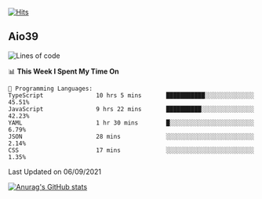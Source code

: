 [![Hits](https://hits.seeyoufarm.com/api/count/incr/badge.svg?url=https%3A%2F%2Fgithub.com%2Faio39&count_bg=%2339C5BB&title_bg=%23555555&icon=&icon_color=%23E7E7E7&title=hits&edge_flat=false)](https://hits.seeyoufarm.com)

## Aio39

<!--START_SECTION:waka-->
![Lines of code](https://img.shields.io/badge/From%20Hello%20World%20I%27ve%20Written-698674%20lines%20of%20code-blue)

📊 **This Week I Spent My Time On** 

```text
💬 Programming Languages: 
TypeScript               10 hrs 5 mins       ███████████░░░░░░░░░░░░░░   45.51% 
JavaScript               9 hrs 22 mins       ██████████░░░░░░░░░░░░░░░   42.23% 
YAML                     1 hr 30 mins        █░░░░░░░░░░░░░░░░░░░░░░░░   6.79% 
JSON                     28 mins             ░░░░░░░░░░░░░░░░░░░░░░░░░   2.14% 
CSS                      17 mins             ░░░░░░░░░░░░░░░░░░░░░░░░░   1.35%

```


 Last Updated on 06/09/2021
<!--END_SECTION:waka-->
[![Anurag's GitHub stats](https://github-readme-stats.vercel.app/api?username=aio39)](https://github.com/anuraghazra/github-readme-stats)

<!--
**aio39/aio39** is a ✨ _special_ ✨ repository because its `README.md` (this file) appears on your GitHub profile.

Here are some ideas to get you started:

- 🔭 I’m currently working on ...
- 🌱 I’m currently learning ...
- 👯 I’m looking to collaborate on ...
- 🤔 I’m looking for help with ...
- 💬 Ask me about ...
- 📫 How to reach me: ...
- 😄 Pronouns: ...
- ⚡ Fun fact: ...
-->
